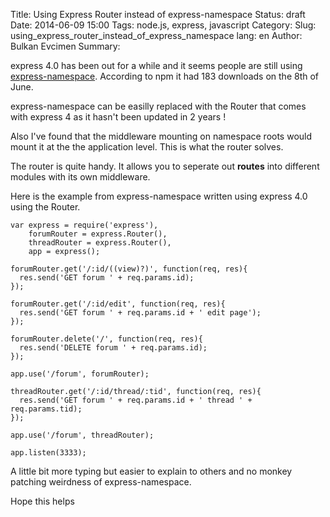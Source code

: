 Title: Using Express Router instead of express-namespace
Status: draft
Date: 2014-06-09 15:00
Tags: node.js, express, javascript
Category:
Slug: using_express_router_instead_of_express_namespace
lang: en
Author: Bulkan Evcimen
Summary:

express 4.0 has been out for a while and it seems people are still using
[express-namespace](https://www.npmjs.org/package/express-namespace). According to
npm it had 183 downloads on the 8th of June.

express-namespace can be easilly replaced with the Router that comes with express 4
as it hasn't been updated in 2 years ! 

Also I've found that the middleware mounting on namespace roots would mount it
at the the application level. This is what the router solves.

The router is quite handy. It allows you to seperate out __routes__ into different 
modules with its own middleware. 

Here is the example from express-namespace written using express 4.0 using the Router.

    var express = require('express'),
        forumRouter = express.Router(),
        threadRouter = express.Router(),
        app = express();

    forumRouter.get('/:id/((view)?)', function(req, res){
      res.send('GET forum ' + req.params.id);
    });

    forumRouter.get('/:id/edit', function(req, res){
      res.send('GET forum ' + req.params.id + ' edit page');
    });

    forumRouter.delete('/', function(req, res){
      res.send('DELETE forum ' + req.params.id);
    });

    app.use('/forum', forumRouter);

    threadRouter.get('/:id/thread/:tid', function(req, res){
      res.send('GET forum ' + req.params.id + ' thread ' + req.params.tid);
    });

    app.use('/forum', threadRouter);

    app.listen(3333);

A little bit more typing but easier to explain to others and no monkey patching
weirdness of express-namespace.


Hope this helps
